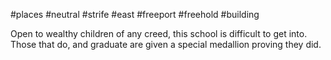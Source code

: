 #places #neutral #strife #east #freeport #freehold #building  

Open to wealthy children of any creed, this school is difficult to get into.  Those that do, and graduate are given a special medallion proving they did.